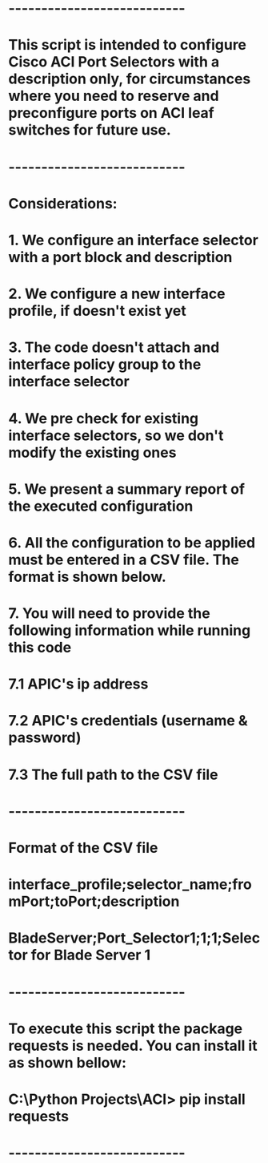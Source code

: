 # ---------------------------
# This script is intended to configure Cisco ACI Port Selectors with a description only, for circumstances where you need to reserve and preconfigure ports on ACI leaf switches for future use. 
# ---------------------------
# Considerations:
# 1. We configure an interface selector with a port block and description
# 2. We configure a new interface profile, if doesn't exist yet
# 3. The code doesn't attach and interface policy group to the interface selector
# 4. We pre check for existing interface selectors, so we don't modify the existing ones
# 5. We present a summary report of the executed configuration 
# 6. All the configuration to be applied must be entered in a CSV file. The format is shown below.
# 7. You will need to provide the following information while running this code
#   7.1 APIC's ip address
#   7.2 APIC's credentials (username & password)
#   7.3 The full path to the CSV file
# ---------------------------
# Format of the CSV file
# interface_profile;selector_name;fromPort;toPort;description
# BladeServer;Port_Selector1;1;1;Selector for Blade Server 1
# ---------------------------
# To execute this script the package requests is needed. You can install it as shown bellow:
# C:\Python Projects\ACI> pip install requests
# ---------------------------
